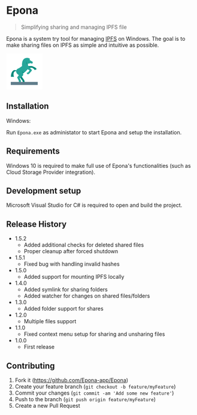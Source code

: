 # Epona
> Simplifying sharing and managing IPFS file 

Epona is a system try tool for managing [IPFS](https://github.com/ipfs/ipfs) on Windows. The goal is to make sharing files on IPFS as simple and intuitive as possible.

![](ipfssytemtray/IPFSSystemTray/Resources/AppIcon.png)

## Installation

Windows:

Run `Epona.exe` as administator to start Epona and setup the installation.

## Requirements

Windows 10 is required to make full use of Epona's functionalities (such as Cloud Storage Provider integration).

## Development setup

Microsoft Visual Studio for C# is required to open and build the project.

## Release History

* 1.5.2
    * Added additional checks for deleted shared files
    * Proper cleanup after forced shutdown
* 1.5.1
    * Fixed bug with handling invalid hashes
* 1.5.0
    * Added support for mounting IPFS locally
* 1.4.0
    * Added symlink for sharing folders
    * Added watcher for changes on shared files/folders
* 1.3.0
    * Added folder support for shares
* 1.2.0
    * Multiple files support
* 1.1.0
    * Fixed context menu setup for sharing and unsharing files
* 1.0.0
    * First release

## Contributing

1. Fork it (<https://github.com/Epona-app/Epona>)
2. Create your feature branch (`git checkout -b feature/myFeature`)
3. Commit your changes (`git commit -am 'Add some new feature'`)
4. Push to the branch (`git push origin feature/myFeature`)
5. Create a new Pull Request
